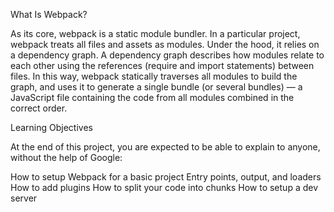What Is Webpack?

As its core, webpack is a static module bundler. In a particular project, webpack treats all files and assets as modules. Under the hood, it relies on a dependency graph. A dependency graph describes how modules relate to each other using the references (require and import statements) between files. In this way, webpack statically traverses all modules to build the graph, and uses it to generate a single bundle (or several bundles) — a JavaScript file containing the code from all modules combined in the correct order. 

Learning Objectives

At the end of this project, you are expected to be able to explain to anyone, without the help of Google:

How to setup Webpack for a basic project
Entry points, output, and loaders
How to add plugins
How to split your code into chunks
How to setup a dev server